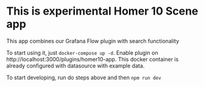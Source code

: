 # This is experimental Homer 10 Scene app
This app combines our Grafana Flow plugin with search functionality

To start using it, just `docker-compose up -d`. Enable plugin on http://localhost:3000/plugins/homer10-app. 
This docker container is already configured with datasource with example data.

To start developing, run do steps above and then `npm run dev`